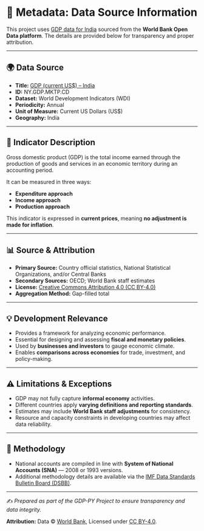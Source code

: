 # 📑 Metadata: Data Source Information  

This project uses [GDP data for India](https://github.com/neuraledgeai/GDP-PY/blob/main/GDP-PY%20Project/Data/GDP%20Data%20(World%20Bank)/gdp_current_usd_india.csv) sourced from the **World Bank Open Data platform**. The details are provided below for transparency and proper attribution.  

---

## 🌍 Data Source  

- **Title:** [GDP (current US$) – India](https://data.worldbank.org/indicator/NY.GDP.MKTP.CD?locations=IN)  
- **ID:** NY.GDP.MKTP.CD  
- **Dataset:** World Development Indicators (WDI)  
- **Periodicity:** Annual  
- **Unit of Measure:** Current US Dollars (US$)  
- **Geography:** India  

---

## 📖 Indicator Description  

Gross domestic product (GDP) is the total income earned through the production of goods and services in an economic territory during an accounting period.  

It can be measured in three ways:  
- **Expenditure approach**  
- **Income approach**  
- **Production approach**  

This indicator is expressed in **current prices**, meaning **no adjustment is made for inflation**.  

---

## 📊 Source & Attribution  

- **Primary Source:** Country official statistics, National Statistical Organizations, and/or Central Banks  
- **Secondary Sources:** OECD; World Bank staff estimates  
- **License:** [Creative Commons Attribution 4.0 (CC BY-4.0)](https://creativecommons.org/licenses/by/4.0/)  
- **Aggregation Method:** Gap-filled total  

---

## 💡 Development Relevance  

- Provides a framework for analyzing economic performance.  
- Essential for designing and assessing **fiscal and monetary policies**.  
- Used by **businesses and investors** to gauge economic climate.  
- Enables **comparisons across economies** for trade, investment, and policy-making.  

---

## ⚠️ Limitations & Exceptions  

- GDP may not fully capture **informal economy** activities.  
- Different countries apply **varying definitions and reporting standards**.  
- Estimates may include **World Bank staff adjustments** for consistency.  
- Resource and capacity constraints in developing countries may affect data reliability.  

---

## 📘 Methodology  

- National accounts are compiled in line with **System of National Accounts (SNA)** — 2008 or 1993 versions.  
- Additional methodology details are available via the [IMF Data Standards Bulletin Board (DSBB)](https://dsbb.imf.org).  

---

✍️ *Prepared as part of the GDP-PY Project to ensure transparency and data integrity.*  

**Attribution:** Data © [World Bank](https://data.worldbank.org/), Licensed under [CC BY-4.0](https://creativecommons.org/licenses/by/4.0/).  
